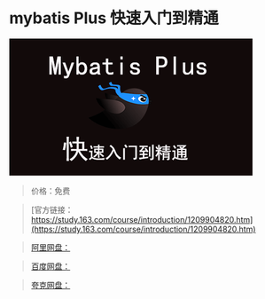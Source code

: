 # mybatis Plus 快速入门到精通

![img](../../../assets/study163/free/c33c5e5f9e1343b598b82ea79ad45e1e.png)

> 价格：免费

> [官方链接：https://study.163.com/course/introduction/1209904820.htm](https://study.163.com/course/introduction/1209904820.htm)

> [阿里网盘：]()

> [百度网盘：]()

> [夸克网盘：]()
